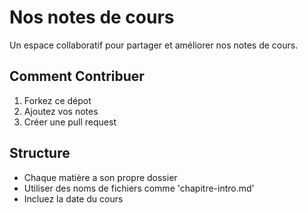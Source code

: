 # Nos notes de cours
Un espace collaboratif pour partager et améliorer 
nos notes de cours.

## Comment Contribuer
1. Forkez ce dépot
2. Ajoutez vos notes
3. Créer une pull request

## Structure
- Chaque matière a son propre dossier
- Utiliser des noms de fichiers comme 'chapitre-intro.md'
- Incluez la date du cours
